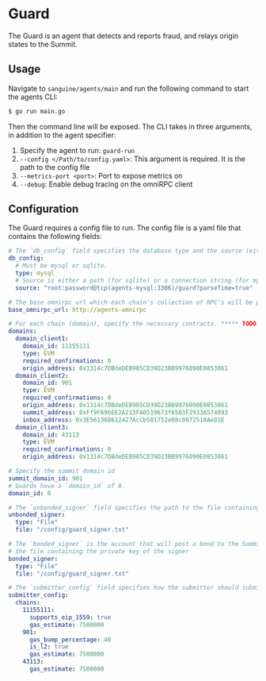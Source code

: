 # Guard

The Guard is an agent that detects and reports fraud, and relays origin states to the Summit.

## Usage

Navigate to `sanguine/agents/main` and run the following command to start the agents CLI:

```bash
$ go run main.go
```
Then the command line will be exposed. The CLI takes in three arguments, in addition to the agent specifier:
1. Specify the agent to run: `guard-run`
2. `--config </Path/to/config.yaml>`: This argument is required. It is the path to the config file
3. `--metrics-port <port>`: Port to expose metrics on
4. `--debug`: Enable debug tracing on the omniRPC client

## Configuration

The Guard requires a config file to run. The config file is a yaml file that contains the following fields:

```yaml
# The `db_config` field specifies the database type and the source (either a path or a connection string).
db_config:
  # Must be mysql or sqlite.
  type: mysql
  # Source is either a path (for sqlite) or a connection string (for mysql).
  source: "root:password@tcp(agents-mysql:3306)/guard?parseTime=true"

# The base omnirpc url which each chain's collection of RPC's will be proxied through.
base_omnirpc_url: http://agents-omnirpc

# For each chain (domain), specify the necessary contracts. ***** TODO: Update this *****
domains:
  domain_client1:
    domain_id: 11155111
    type: EVM
    required_confirmations: 0
    origin_address: 0x1314c7DBdeDEB905CD39D23BB9976090E0853861
  domain_client2:
    domain_id: 901
    type: EVM
    required_confirmations: 0
    origin_address: 0x1314c7DBdeDEB905CD39D23BB9976090E0853861
    summit_address: 0xFf9F696EE2A213FA0519673f6503F2933A574093
    inbox_address: 0x3E56136B612427AcCb501752e08c0872518Ae81E
  domain_client3:
    domain_id: 43113
    type: EVM
    required_confirmations: 0
    origin_address: 0x1314c7DBdeDEB905CD39D23BB9976090E0853861

# Specify the summit domain id
summit_domain_id: 901
# Guards have a `domain_id` of 0.
domain_id: 0

# The `unbonded_signer` field specifies the path to the file containing the private key of the signer
unbonded_signer:
  type: "File"
  file: "/config/guard_signer.txt"

# The `bonded_signer` is the account that will post a bond to the Summit contract. Specify its path to
# the file containing the private key of the signer
bonded_signer:
  type: "File"
  file: "/config/guard_signer.txt"

# The `submitter_config` field specifies how the submitter should submit messages to the chains.
submitter_config:
  chains:
    11155111:
      supports_eip_1559: true
      gas_estimate: 7500000
    901:
      gas_bump_percentage: 40
      is_l2: true
      gas_estimate: 7500000
    43113:
      gas_estimate: 7500000
